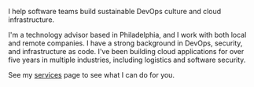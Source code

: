I help software teams build sustainable DevOps culture and cloud infrastructure.

I'm a technology advisor based in Philadelphia, and I work with both local and remote
companies. I have a strong background in DevOps, security, and infrastructure as
code. I've been building cloud applications for over five years in multiple industries,
including logistics and software security.

See my [services](services/) page to see what I can do for you.
